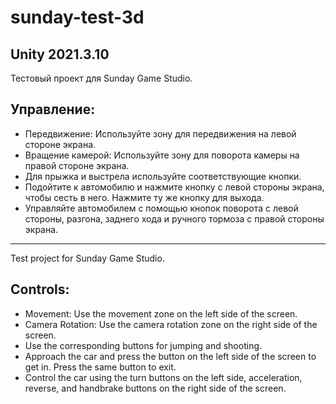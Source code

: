 # sunday-test-3d
## Unity 2021.3.10

Тестовый проект для Sunday Game Studio.

## Управление:
* Передвижение: Используйте зону для передвижения на левой стороне экрана.
* Вращение камерой: Используйте зону для поворота камеры на правой стороне экрана.
* Для прыжка и выстрела используйте соответствующие кнопки.
* Подойтите к автомобилю и нажмите кнопку с левой стороны экрана, чтобы сесть в него. Нажмите ту же кнопку для выхода.
* Управляйте автомобилем с помощью кнопок поворота с левой стороны, разгона, заднего хода и ручного тормоза с правой стороны экрана.


----------------------------------------------

Test project for Sunday Game Studio.

## Controls:
* Movement: Use the movement zone on the left side of the screen.
* Camera Rotation: Use the camera rotation zone on the right side of the screen.
* Use the corresponding buttons for jumping and shooting.
* Approach the car and press the button on the left side of the screen to get in. Press the same button to exit.
* Control the car using the turn buttons on the left side, acceleration, reverse, and handbrake buttons on the right side of the screen.
